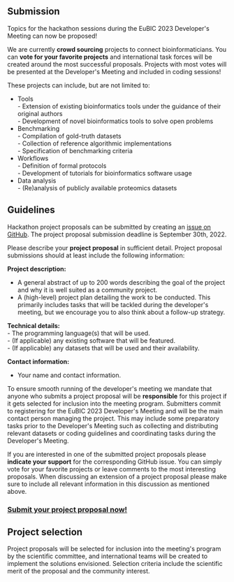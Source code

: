 
## Submission

Topics for the hackathon sessions during the EuBIC 2023 Developer's Meeting can now be proposed!

We are currently **crowd sourcing** projects to connect bioinformaticians. You can **vote for your favorite projects** and international 
task forces will be created around the most successful proposals. 
Projects with most votes will be presented at the Developer's Meeting and included in coding sessions!

These projects can include, but are not limited to:

  -   Tools    
    - Extension of existing bioinformatics tools under the guidance of their original authors   
    - Development of novel bioinformatics tools to solve open problems   
  -   Benchmarking    
     -   Compilation of gold-truth datasets   
     -   Collection of reference algorithmic implementations   
     -   Specification of benchmarking criteria   
   -  Workflows    
     -   Definition of formal protocols   
     -   Development of tutorials for bioinformatics software usage   
   -  Data analysis   
     -   (Re)analysis of publicly available proteomics datasets   

## Guidelines

Hackathon project proposals can be submitted by creating an [issue on GitHub](https://github.com/eubic/EuBIC2023/issues/new). 
The project proposal submission deadline is September 30th, 2022.

Please describe your **project proposal** in sufficient detail. Project proposal submissions should at least include the following 
information:

**Project description:**

   -  A general abstract of up to 200 words describing the goal of the project and why it is well suited as a community project.   
   -  A (high-level) project plan detailing the work to be conducted. This primarily includes tasks that will be tackled during the 
   developer's meeting, but we encourage you to also think about a follow-up strategy.

**Technical details:**   
    -  The programming language(s) that will be used.      
    -  (If applicable) any existing software that will be featured.   
    -  (If applicable) any datasets that will be used and their availability.     

**Contact information:**   
   -   Your name and contact information.

To ensure smooth running of the developer's meeting we mandate that anyone who submits a project proposal will be **responsible** for 
this project if it gets selected for inclusion into the meeting program. Submitters commit to registering for the EuBIC 2023 Developer's 
Meeting and will be the main contact person managing the project. This may include some preparatory tasks prior to the Developer's 
Meeting such as collecting and distributing relevant datasets or coding guidelines and coordinating tasks during the Developer's Meeting.

If you are interested in one of the submitted project proposals please **indicate your support** for the corresponding GitHub issue. 
You can simply vote for your favorite projects or leave comments to the most interesting proposals. When discussing an extension 
of a project proposal please make sure to include all relevant information in this discussion as mentioned above.

### [Submit your project proposal now!](https://github.com/eubic/EuBIC2023/issues/new)

## Project selection

Project proposals will be selected for inclusion into the meeting's program by the scientific committee, and international teams 
will be created to implement the solutions envisioned. Selection criteria include the scientific merit of the proposal and 
the community interest.
